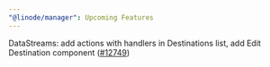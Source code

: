 ```yaml
---
"@linode/manager": Upcoming Features
---
```


DataStreams: add actions with handlers in Destinations list, add Edit Destination component ([#12749](https://github.com/linode/manager/pull/12749))

